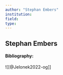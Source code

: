 ```yaml
---
author: "Stephan Embers"
institution:
field:
type:
---
```


## Stephan Embers
#### Bibliography:

![[@Jelonek2022-og]]